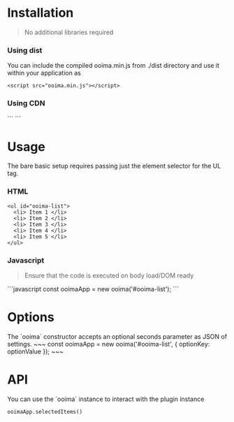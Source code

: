 <h1> Installation </h1>
<blockquote>No additional libraries required</blockquote>
<h3>Using dist</h3>
You can include the compiled ooima.min.js from ./dist directory and use it within your application as

```
<script src="ooima.min.js"></script>
```

<h3> Using CDN  </h3>
```
<script src="https://cdn.jsdelivr.net/gh/gokuney/ooima-js@master/dist/ooima.min.js" async></script>
```

<h1> Usage </h1>
The bare basic setup requires passing just the element selector for the UL tag.

<h3>HTML</h3>

```
<ul id="ooima-list">
  <li> Item 1 </li>
  <li> Item 2 </li>
  <li> Item 3 </li>
  <li> Item 4 </li>
  <li> Item 5 </li>  
</ul>
```

<h3>Javascript</h3>
<blockquote>Ensure that the code is executed on body load/DOM ready</blockquote>
```javascript
const ooimaApp = new ooima('#ooima-list');
```

<h1>Options</h1>
The `ooima` constructor accepts an optional seconds parameter as JSON of settings. 
~~~
const ooimaApp = new ooima('#ooima-list', { optionKey: optionValue });
~~~

<h1> API </h1>
You can use the `ooima` instance to interact with the plugin instance 

~~~
ooimaApp.selectedItems()
~~~
